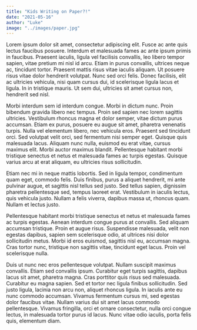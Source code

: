 ```yaml
---
title: "Kids Writing on Paper?!"
date: "2021-05-16"
author: "Luke"
image: "../images/paper.jpg"
---
```


Lorem ipsum dolor sit amet, consectetur adipiscing elit. Fusce ac ante quis lectus faucibus posuere. Interdum et malesuada fames ac ante ipsum primis in faucibus. Praesent iaculis, ligula vel facilisis convallis, leo libero tempor sapien, vitae pretium mi nisl id arcu. Etiam in purus convallis, ultrices neque ac, tincidunt tortor. Praesent mattis risus vitae iaculis aliquam. Ut posuere risus vitae dolor hendrerit volutpat. Nunc sed orci felis. Donec facilisis, elit ac ultricies vehicula, nisi quam cursus dui, id scelerisque ligula lacus et ligula. In in tristique mauris. Ut sem dui, ultricies sit amet cursus non, hendrerit sed nisl.

Morbi interdum sem id interdum congue. Morbi in dictum nunc. Proin bibendum gravida libero nec tempus. Proin sed sapien nec lorem sagittis ultricies. Vestibulum rhoncus magna et dolor semper, vitae dictum purus accumsan. Etiam ex purus, posuere eu augue sit amet, pharetra venenatis turpis. Nulla vel elementum libero, nec vehicula eros. Praesent sed tincidunt orci. Sed volutpat velit orci, sed fermentum nisi semper eget. Quisque quis malesuada lacus. Aliquam nunc nulla, euismod eu erat vitae, cursus maximus elit. Morbi auctor maximus blandit. Pellentesque habitant morbi tristique senectus et netus et malesuada fames ac turpis egestas. Quisque varius arcu at erat aliquam, eu ultricies risus sollicitudin.

Etiam nec mi in neque mattis lobortis. Sed in ligula tempor, condimentum quam eget, commodo felis. Duis finibus, purus a aliquet hendrerit, mi ante pulvinar augue, et sagittis nisl tellus sed justo. Sed tellus sapien, dignissim pharetra pellentesque sed, tempus laoreet erat. Vestibulum in iaculis lectus, quis vehicula justo. Nullam a felis viverra, dapibus massa ut, rhoncus quam. Nullam et lectus justo.

Pellentesque habitant morbi tristique senectus et netus et malesuada fames ac turpis egestas. Aenean interdum congue purus at convallis. Sed aliquam accumsan tristique. Proin et augue risus. Suspendisse malesuada, velit non egestas dapibus, sapien sem scelerisque odio, at ultrices nisi dolor sollicitudin metus. Morbi id eros euismod, sagittis nisl eu, accumsan magna. Cras tortor nunc, tristique non sagittis vitae, tincidunt eget lacus. Proin vel scelerisque nulla.

Duis ut nunc nec eros pellentesque volutpat. Nullam suscipit maximus convallis. Etiam sed convallis ipsum. Curabitur eget turpis sagittis, dapibus lacus sit amet, pharetra magna. Cras porttitor quis risus sed malesuada. Curabitur eu magna sapien. Sed et tortor nec ligula finibus sollicitudin. Sed justo ligula, lacinia non arcu non, aliquet rhoncus ligula. In iaculis ante eu nunc commodo accumsan. Vivamus fermentum cursus mi, sed egestas dolor faucibus vitae. Nullam varius dui sit amet lacus commodo pellentesque. Vivamus fringilla, orci et ornare consectetur, nulla orci congue lectus, in malesuada tortor purus id lacus. Nunc vitae odio iaculis, porta felis quis, elementum diam.
